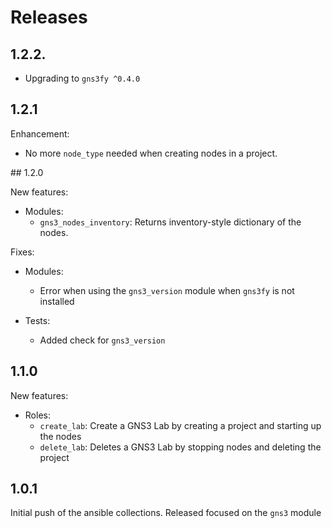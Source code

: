 # Releases

## 1.2.2.

- Upgrading to `gns3fy ^0.4.0`

## 1.2.1

Enhancement:

- No more `node_type` needed when creating nodes in a project.

## 1.2.0

New features:

- Modules:
    - `gns3_nodes_inventory`: Returns inventory-style dictionary of the nodes.

Fixes:

- Modules:
    - Error when using the `gns3_version` module when `gns3fy` is not installed

- Tests:
    - Added check for `gns3_version`

## 1.1.0

New features:

- Roles:
    - `create_lab`: Create a GNS3 Lab by creating a project and starting up the nodes
    - `delete_lab`: Deletes a GNS3 Lab by stopping nodes and deleting the project

## 1.0.1

Initial push of the ansible collections. Released focused on the `gns3` module
